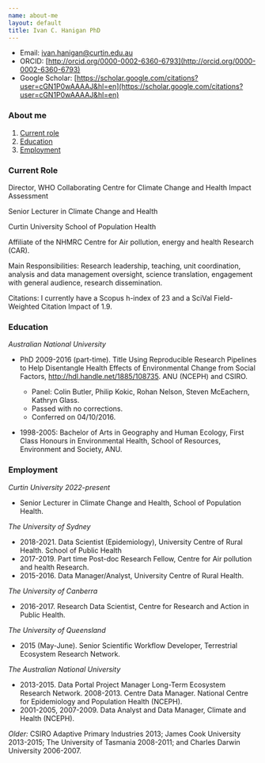 ```yaml
---
name: about-me
layout: default
title: Ivan C. Hanigan PhD
---
```


- Email: ivan.hanigan@curtin.edu.au
- ORCID: [http://orcid.org/0000-0002-6360-6793](http://orcid.org/0000-0002-6360-6793)
- Google Scholar: [https://scholar.google.com/citations?user=cGN1P0wAAAAJ&hl=en](https://scholar.google.com/citations?user=cGN1P0wAAAAJ&hl=en)

### About me

1. [Current role](#current-role)
1. [Education](#education)
1. [Employment](#employment)

### <a name="current-role"></a>Current Role

Director, WHO Collaborating Centre for Climate Change and Health Impact Assessment

Senior Lecturer in Climate Change and Health

Curtin University School of Population Health

Affiliate of the NHMRC Centre for Air pollution, energy and health Research (CAR).

Main Responsibilities: Research leadership, teaching, unit coordination, analysis and data management oversight, science 
translation, engagement with general audience, research dissemination.

Citations: I currently have a Scopus h-index of 23 and a SciVal Field-Weighted Citation Impact of 1.9.

### <a name="education"></a>Education

*Australian National University*

- PhD 2009-2016 (part-time). Title Using Reproducible Research Pipelines to Help Disentangle Health Effects of 
Environmental Change from Social Factors, http://hdl.handle.net/1885/108735. ANU (NCEPH) and CSIRO. 

    - Panel: Colin Butler, Philip Kokic, Rohan Nelson, Steven McEachern, Kathryn Glass. 
    - Passed with no corrections. 
    - Conferred on 04/10/2016.

- 1998-2005: Bachelor of Arts in Geography and Human Ecology, First Class Honours in Environmental Health, School of Resources, Environment and Society, ANU.

### <a name="employment"></a>Employment

*Curtin University 2022-present*

- Senior Lecturer in Climate Change and Health, School of Population Health.

*The University of Sydney*

- 2018-2021. Data Scientist (Epidemiology), University Centre of Rural Health. School of Public Health
- 2017-2019. Part time Post-doc Research Fellow, Centre for Air pollution and health Research.
- 2015-2016. Data Manager/Analyst, University Centre of Rural Health.

*The University of Canberra*

- 2016-2017. Research Data Scientist, Centre for Research and Action in Public Health.

*The University of Queensland*

- 2015 (May-June). Senior Scientific Workflow Developer, Terrestrial Ecosystem Research Network.

*The Australian National University*

- 2013-2015. Data Portal Project Manager Long-Term Ecosystem Research Network. 
2008-2013. Centre Data Manager. National Centre for Epidemiology and Population Health (NCEPH). 
- 2001-2005, 2007-2009. Data Analyst and Data Manager, Climate and Health (NCEPH).



*Older:* CSIRO Adaptive Primary Industries 2013; James Cook University 2013-2015; The University of Tasmania 2008-2011; and 
Charles Darwin University 2006-2007. 
